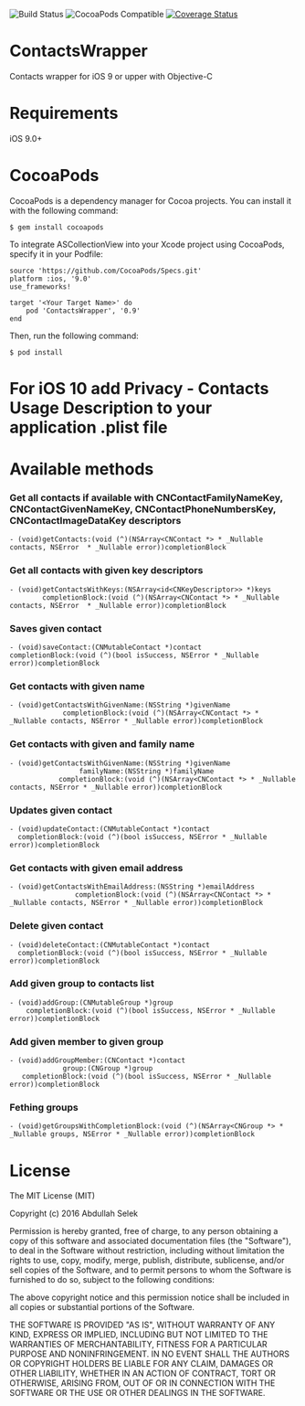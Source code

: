 ![Build Status](https://travis-ci.org/abdullahselek/ContactsWrapper.svg?branch=master)
![CocoaPods Compatible](https://img.shields.io/cocoapods/v/ContactsWrapper.svg)
[![Coverage Status](https://coveralls.io/repos/github/abdullahselek/ContactsWrapper/badge.svg?branch=master)](https://coveralls.io/github/abdullahselek/ContactsWrapper?branch=master)

# ContactsWrapper
Contacts wrapper for iOS 9 or upper with Objective-C

# Requirements
iOS 9.0+

# CocoaPods

CocoaPods is a dependency manager for Cocoa projects. You can install it with the following command:
	
	$ gem install cocoapods

To integrate ASCollectionView into your Xcode project using CocoaPods, specify it in your Podfile:

	source 'https://github.com/CocoaPods/Specs.git'
	platform :ios, '9.0'
	use_frameworks!

	target '<Your Target Name>' do
    	pod 'ContactsWrapper', '0.9'
	end

Then, run the following command:

	$ pod install

# For iOS 10 add Privacy - Contacts Usage Description to your application .plist file

# Available methods
### Get all contacts if available with CNContactFamilyNameKey, CNContactGivenNameKey, CNContactPhoneNumbersKey, CNContactImageDataKey descriptors
	- (void)getContacts:(void (^)(NSArray<CNContact *> * _Nullable contacts, NSError  * _Nullable error))completionBlock
	
### Get all contacts with given key descriptors
	- (void)getContactsWithKeys:(NSArray<id<CNKeyDescriptor>> *)keys
            completionBlock:(void (^)(NSArray<CNContact *> * _Nullable contacts, NSError  * _Nullable error))completionBlock

### Saves given contact
	- (void)saveContact:(CNMutableContact *)contact
    completionBlock:(void (^)(bool isSuccess, NSError * _Nullable error))completionBlock

### Get contacts with given name
	- (void)getContactsWithGivenName:(NSString *)givenName
                 completionBlock:(void (^)(NSArray<CNContact *> * _Nullable contacts, NSError * _Nullable error))completionBlock

### Get contacts with given and family name
	- (void)getContactsWithGivenName:(NSString *)givenName
                     familyName:(NSString *)familyName
                completionBlock:(void (^)(NSArray<CNContact *> * _Nullable contacts, NSError * _Nullable error))completionBlock

### Updates given contact
    - (void)updateContact:(CNMutableContact *)contact
      completionBlock:(void (^)(bool isSuccess, NSError * _Nullable error))completionBlock

### Get contacts with given email address
	- (void)getContactsWithEmailAddress:(NSString *)emailAddress
                    completionBlock:(void (^)(NSArray<CNContact *> * _Nullable contacts, NSError * _Nullable error))completionBlock

### Delete given contact
	- (void)deleteContact:(CNMutableContact *)contact
      completionBlock:(void (^)(bool isSuccess, NSError * _Nullable error))completionBlock

### Add given group to contacts list
	- (void)addGroup:(CNMutableGroup *)group
 		completionBlock:(void (^)(bool isSuccess, NSError * _Nullable error))completionBlock

### Add given member to given group
	- (void)addGroupMember:(CNContact *)contact
                 group:(CNGroup *)group
       completionBlock:(void (^)(bool isSuccess, NSError * _Nullable error))completionBlock

### Fething groups
	- (void)getGroupsWithCompletionBlock:(void (^)(NSArray<CNGroup *> * _Nullable groups, NSError * _Nullable error))completionBlock

# License

The MIT License (MIT)

Copyright (c) 2016 Abdullah Selek

Permission is hereby granted, free of charge, to any person obtaining a copy
of this software and associated documentation files (the "Software"), to deal
in the Software without restriction, including without limitation the rights
to use, copy, modify, merge, publish, distribute, sublicense, and/or sell
copies of the Software, and to permit persons to whom the Software is
furnished to do so, subject to the following conditions:

The above copyright notice and this permission notice shall be included in all
copies or substantial portions of the Software.

THE SOFTWARE IS PROVIDED "AS IS", WITHOUT WARRANTY OF ANY KIND, EXPRESS OR
IMPLIED, INCLUDING BUT NOT LIMITED TO THE WARRANTIES OF MERCHANTABILITY,
FITNESS FOR A PARTICULAR PURPOSE AND NONINFRINGEMENT. IN NO EVENT SHALL THE
AUTHORS OR COPYRIGHT HOLDERS BE LIABLE FOR ANY CLAIM, DAMAGES OR OTHER
LIABILITY, WHETHER IN AN ACTION OF CONTRACT, TORT OR OTHERWISE, ARISING FROM,
OUT OF OR IN CONNECTION WITH THE SOFTWARE OR THE USE OR OTHER DEALINGS IN THE
SOFTWARE.